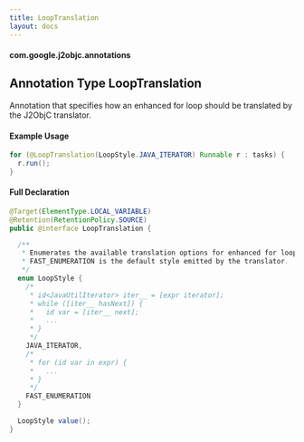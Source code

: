 ```yaml
---
title: LoopTranslation
layout: docs
---
```


#### com.google.j2objc.annotations

## Annotation Type LoopTranslation
Annotation that specifies how an enhanced for loop should be translated by the J2ObjC translator.
#### Example Usage
```java
for (@LoopTranslation(LoopStyle.JAVA_ITERATOR) Runnable r : tasks) {
  r.run();
}
```
#### Full Declaration
```java
@Target(ElementType.LOCAL_VARIABLE)
@Retention(RetentionPolicy.SOURCE)
public @interface LoopTranslation {

  /**
   * Enumerates the available translation options for enhanced for loops.
   * FAST_ENUMERATION is the default style emitted by the translator.
   */
  enum LoopStyle {
    /*
     * id<JavaUtilIterator> iter__ = [expr iterator];
     * while ([iter__ hasNext]) {
     *   id var = [iter__ next];
     *   ...
     * }
     */
    JAVA_ITERATOR,
    /*
     * for (id var in expr) {
     *   ...
     * }
     */
    FAST_ENUMERATION
  }

  LoopStyle value();
}
```


